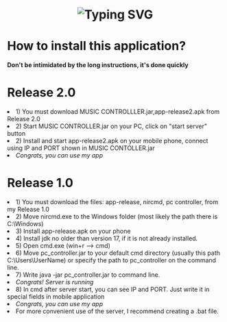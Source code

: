 <h1 align="center"<a href="https://git.io/typing-svg"><img src="https://readme-typing-svg.demolab.com?font=Lora&size=30&pause=1000&color=56C0F7&center=true&vCenter=true&width=435&lines=MUSIC+CONTROLLER+APP" alt="Typing SVG" /></a> </h1>

<h1>How to install this application? </h1>

<b>Don't be intimidated by the long instructions, it's done quickly</b>

<h1>Release 2.0 </h1>
<li>1) You must download MUSIC CONTROLLLER.jar,app-release2.apk from Release 2.0 </li>
<li>2) Start MUSIC CONTROLLER.jar on your PC,  click on "start server" button </li>
<li>2) Install and start app-release2.apk on your mobile phone,  connect using IP and PORT shown in MUSIC CONTOLLER.jar </li>
<li><em>Congrats, you can use my app</em></li>

<h1>Release 1.0 </h1>

<li>1) You must download the files: app-release, nircmd, pc controller, from my Release 1.0</li>
<li>2) Move nircmd.exe to the Windows folder (most likely the path there is C:\Windows)</li>
<li>3) Install app-release.apk on your phone</li>
<li>4) Install jdk no older than version 17, if it is not already installed.</li>
<li>5) Open cmd.exe (win+r --> cmd)</li>
<li>6) Move pc_controller.jar to your default cmd directory (usually this path C:\Users\UserName) or specify the path to pc_controller on the command line.</li>
<li>7) Write java -jar pc_controller.jar to command line.</li>
<li><em>Congrats! Server is running</em></li>
<li>8) In cmd after server start, you can see IP and PORT. Just write it in special fields in mobile application</li>
<li><em>Congrats, you can use my app</em></li>
<li>For more convenient use of the server, I recommend creating a .bat file.</li>
